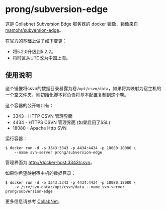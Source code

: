# prong/subversion-edge

这是 Collabnet Subversion Edge 服务器的 docker 镜像，镜像来自 [mamohr/subversion-edge](mamohr/subversion-edge)。

在官方的基础上做了如下变更：

- 将5.2.0升级到5.2.2。
- 将时区从UTC改为中国上海。

## 使用说明

这个镜像将csvn的数据目录暴露为卷`/opt/csvn/data`，如果将其映射为宿主机的一个空文件夹，则初始化脚本将负责将基本配置复制到这个卷。

这个容器的公开端口有：

 * 3343 - HTTP CSVN 管理界面
 * 4434 - HTTPS CSVN 管理界面 (如果启用了SSL)
 * 18080 - Apache Http SVN

运行容器：
```shell
$ docker run -d -p 3343:3343 -p 4434:4434 -p 18080:18080 \
    --name svn-server prong/subversion-edge
```

管理界面为 [http://docker-host:3343/csvn](http://docker-host:3343/csvn)。

如果你希望映射宿主机的数据目录：

```shell
$ docker run -d -p 3343:3343 -p 4434:4434 -p 18080:18080 \
    -v /srv/svn-data:/opt/csvn/data --name svn-server prong/subversion-edge
```

更多信息请参考 [CollabNet](http://collab.net/products/subversion)。

